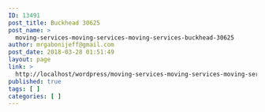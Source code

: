 ```yaml
---
ID: 13491
post_title: Buckhead 30625
post_name: >
  moving-services-moving-services-moving-services-buckhead-30625
author: mrgabonijeff@gmail.com
post_date: 2018-03-28 01:51:49
layout: page
link: >
  http://localhost/wordpress/moving-services-moving-services-moving-services-buckhead-30625/
published: true
tags: [ ]
categories: [ ]
---
```

